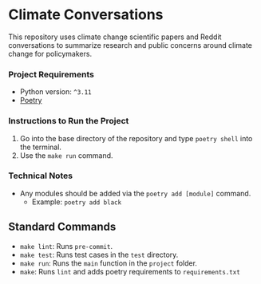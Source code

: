 # Climate Conversations
This repository uses climate change scientific papers and Reddit conversations to summarize research and public concerns around climate change for policymakers.

### Project Requirements
- Python version: `^3.11`
- [Poetry](https://python-poetry.org/)

### Instructions to Run the Project
1. Go into the base directory of the repository and type `poetry shell` into the terminal.
2. Use the `make run` command.

### Technical Notes
- Any modules should be added via the `poetry add [module]` command.
  - Example: `poetry add black`

## Standard Commands
- `make lint`: Runs `pre-commit`.
- `make test`: Runs test cases in the `test` directory.
- `make run`: Runs the `main` function in the `project` folder.
- `make`: Runs `lint` and adds poetry requirements to `requirements.txt`
